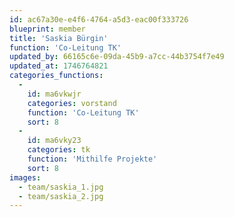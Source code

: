 ```yaml
---
id: ac67a30e-e4f6-4764-a5d3-eac00f333726
blueprint: member
title: 'Saskia Bürgin'
function: 'Co-Leitung TK'
updated_by: 66165c6e-09da-45b9-a7cc-44b3754f7e49
updated_at: 1746764821
categories_functions:
  -
    id: ma6vkwjr
    categories: vorstand
    function: 'Co-Leitung TK'
    sort: 8
  -
    id: ma6vky23
    categories: tk
    function: 'Mithilfe Projekte'
    sort: 8
images:
  - team/saskia_1.jpg
  - team/saskia_2.jpg
---
```

